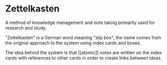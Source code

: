 # Zettelkasten
A method of knowledge management and note taking primarily used for research and study. 

"Zettelkasten" is a German word meaning "slip box", the name comes from the original approach to the system using index cards and boxes.

The idea behind the system is that [[atomic]] notes are written on the index cards with references to other cards in order to create links between ideas. 